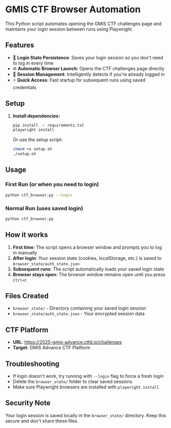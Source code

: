 # GMIS CTF Browser Automation

This Python script automates opening the GMIS CTF challenges page and maintains your login session between runs using Playwright.

## Features

- 🔐 **Login State Persistence**: Saves your login session so you don't need to log in every time
- 🌐 **Automatic Browser Launch**: Opens the CTF challenges page directly
- 🔄 **Session Management**: Intelligently detects if you're already logged in
- ⚡ **Quick Access**: Fast startup for subsequent runs using saved credentials

## Setup

1. **Install dependencies:**
   ```bash
   pip install -r requirements.txt
   playwright install
   ```

   Or use the setup script:
   ```bash
   chmod +x setup.sh
   ./setup.sh
   ```

## Usage

### First Run (or when you need to login)
```bash
python ctf_browser.py --login
```

### Normal Run (uses saved login)
```bash
python ctf_browser.py
```

## How it works

1. **First time**: The script opens a browser window and prompts you to log in manually
2. **After login**: Your session state (cookies, localStorage, etc.) is saved to `browser_state/auth_state.json`
3. **Subsequent runs**: The script automatically loads your saved login state
4. **Browser stays open**: The browser window remains open until you press `Ctrl+C`

## Files Created

- `browser_state/` - Directory containing your saved login session
- `browser_state/auth_state.json` - Your encrypted session data

## CTF Platform

- **URL**: https://2025-gmis-advance.ctfd.io/challenges
- **Target**: GMIS Advance CTF Platform

## Troubleshooting

- If login doesn't work, try running with `--login` flag to force a fresh login
- Delete the `browser_state/` folder to clear saved sessions
- Make sure Playwright browsers are installed with `playwright install`

## Security Note

Your login session is saved locally in the `browser_state/` directory. Keep this secure and don't share these files.
